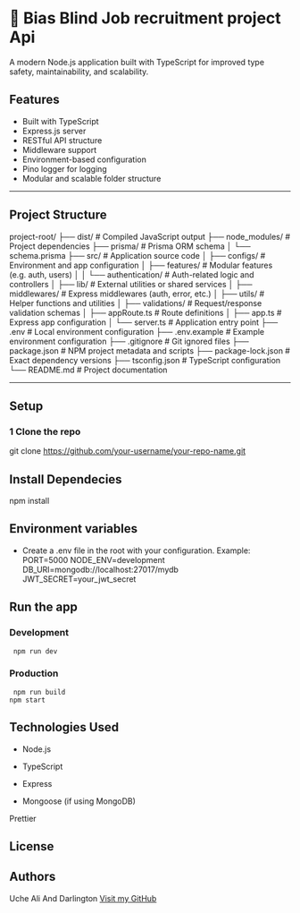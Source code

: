 # 🚀 Bias Blind Job recruitment project Api

A modern Node.js application built with TypeScript for improved type safety, maintainability, and scalability.

##  Features

-  Built with TypeScript
-  Express.js server
-  RESTful API structure
-  Middleware support
-  Environment-based configuration
-  Pino logger for logging
-  Modular and scalable folder structure

---

##  Project Structure

project-root/
├── dist/ # Compiled JavaScript output
├── node_modules/ # Project dependencies
├── prisma/ # Prisma ORM schema
│ └── schema.prisma
├── src/ # Application source code
│ ├── configs/ # Environment and app configuration
│ ├── features/ # Modular features (e.g. auth, users)
│ │ └── authentication/ # Auth-related logic and controllers
│ ├── lib/ # External utilities or shared services
│ ├── middlewares/ # Express middlewares (auth, error, etc.)
│ ├── utils/ # Helper functions and utilities
│ ├── validations/ # Request/response validation schemas
│ ├── appRoute.ts # Route definitions
│ ├── app.ts # Express app configuration
│ └── server.ts # Application entry point
├── .env # Local environment configuration
├── .env.example # Example environment configuration
├── .gitignore # Git ignored files
├── package.json # NPM project metadata and scripts
├── package-lock.json # Exact dependency versions
├── tsconfig.json # TypeScript configuration
└── README.md # Project documentation

---



##  Setup

### 1 Clone the repo

git clone https://github.com/your-username/your-repo-name.git



## Install Dependecies 
npm install

## Environment variables
- Create a .env file in the root with your configuration. Example:
PORT=5000
NODE_ENV=development
DB_URI=mongodb://localhost:27017/mydb
JWT_SECRET=your_jwt_secret


 ## Run the app
   ### Development
     npm run dev

   ### Production
     npm run build
    npm start

## Technologies Used
- Node.js

- TypeScript

- Express

- Mongoose (if using MongoDB)



Prettier

## License


 ## Authors
  Uche Ali And Darlington
  [Visit my GitHub](https://github.com/solowiseCv)


